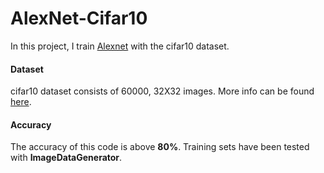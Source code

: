 # AlexNet-Cifar10

In this project, I train [Alexnet](https://www.learnopencv.com/understanding-alexnet/) with the cifar10 dataset.

#### Dataset

cifar10 dataset consists of 60000, 32X32 images. More info can be found [here](https://www.cs.toronto.edu/~kriz/cifar.html).
#### Accuracy

The accuracy of this code is above **80%**. Training sets have been tested with **ImageDataGenerator**. 
